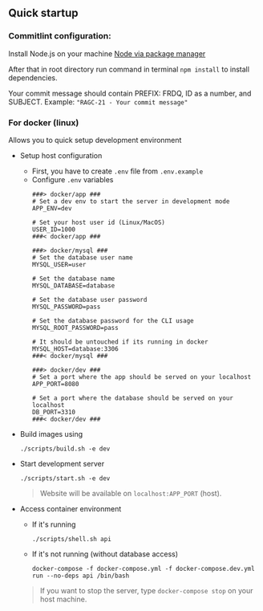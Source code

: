 ## Quick startup


### Commitlint configuration:

Install Node.js on your machine [Node via package manager](https://nodejs.org/en/download/package-manager/)

After that in root directory run command in terminal ```npm install``` to install dependencies.

Your commit message should contain PREFIX: FRDQ, ID as a number, and SUBJECT.
Example: ```"RAGC-21 - Your commit message"```



### For docker (linux)

Allows you to quick setup development environment

- Setup host configuration
    - First, you have to create `.env` file from `.env.example`
    - Configure `.env` variables
        ```
        ###> docker/app ###
        # Set a dev env to start the server in development mode
        APP_ENV=dev

        # Set your host user id (Linux/MacOS)
        USER_ID=1000
        ###< docker/app ###
      
        ###> docker/mysql ###
        # Set the database user name
        MYSQL_USER=user

        # Set the database name
        MYSQL_DATABASE=database

        # Set the database user password
        MYSQL_PASSWORD=pass

        # Set the database password for the CLI usage
        MYSQL_ROOT_PASSWORD=pass

        # It should be untouched if its running in docker
        MYSQL_HOST=database:3306
        ###< docker/mysql ###
      
        ###> docker/dev ###
        # Set a port where the app should be served on your localhost
        APP_PORT=8080

        # Set a port where the database should be served on your localhost
        DB_PORT=3310
        ###< docker/dev ###
        ```

- Build images using
    ```
    ./scripts/build.sh -e dev
    ```
  
- Start development server
    ```
    ./scripts/start.sh -e dev
    ```
    > Website will be available on `localhost:APP_PORT` (host).

- Access container environment
    - If it's running
      ```
      ./scripts/shell.sh api
      ```

    - If it's not running (without database access)
      ```
      docker-compose -f docker-compose.yml -f docker-compose.dev.yml run --no-deps api /bin/bash
      ```

    > If you want to stop the server, type
      `docker-compose stop` on your host machine.

